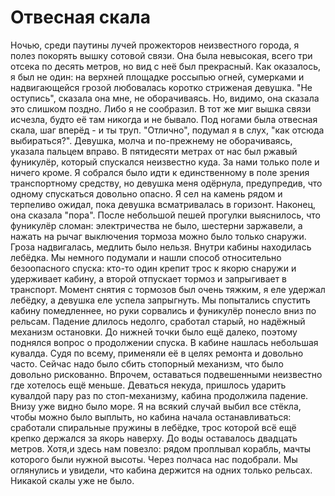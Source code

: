 Отвесная скала
==============

Ночью, среди паутины лучей прожекторов неизвестного города, я полез покорять вышку сотовой связи. Она была невысокая, всего три отсека по десять метров, но вид с неё был прекрасный. Как оказалось, я был не один: на верхней площадке россыпью огней, сумерками и надвигающейся грозой любовалась коротко стриженая девушка. "Не оступись", сказала она мне, не оборачиваясь. Но, видимо, она сказала это слишком поздно. Либо я не сообразил. В тот же миг вышка связи исчезла, будто её там никогда и не бывало. Под ногами была отвесная скала, шаг вперёд - и ты труп. "Отлично", подумал я в слух, "как отсюда выбираться?". Девушка, молча и по-прежнему не оборачиваясь, указала пальцем вправо. В пятидесяти метрах от нас был ржавый фуникулёр, который спускался неизвестно куда. За нами только поле и ничего кроме. Я собрался было идти к единственному в поле зрения транспортному средству, но девушка меня одёрнула, предупредив, что одному спускаться довольно опасно. Я сел на камень рядом и терпеливо ожидал, пока девушка всматривалась в горизонт. Наконец, она сказала "пора". После небольшой пешей прогулки выяснилось, что фуникулёр сломан: электричества не было, шестерни заржавели, а нажать на рычаг выключения тормоза можно было только снаружи. Гроза надвигалась, медлить было нельзя. Внутри кабины находилась лебёдка. Мы немного подумали и нашли способ относительно безоопасного спуска: кто-то один крепит трос к якорю снаружи и удерживает кабину, а второй отпускает тормоз и запрыгивает в транспорт. Момент снятия с тормозов был очень тяжким, я еле удержал лебёдку, а девушка еле успела запрыгнуть. Мы попытались спустить кабину помедленнее, но руки сорвались и фуникулёр понесло вниз по рельсам. Падение длилось недолго, сработал старый, но надёжный механизм остановки. До нижней точки было ещё далеко, поэтому поднялся вопрос о продолжении спуска. В кабине нашлась небольшая кувалда. Судя по всему, применяли её в целях ремонта и довольно часто. Сейчас надо было сбить стопорный механизм, что было довольно рискованно. Впрочем, оставаться подвешенными неизвестно где хотелось ещё меньше. Деваться некуда, пришлось ударить кувалдой пару раз по стоп-механизму, кабина продолжила падение. Внизу уже видно было море. Я на всякий случай выбил все стёкла, чтобы можно было выплыть, но кабина начала останавливаться: сработали спиральные пружины в лебёдке, трос которой всё ещё крепко держался за якорь наверху. До воды оставалось двадцать метров. Хотя,и здесь нам повезло: рядом проплывал корабль, мачты которого были нужной высоты. Через полчаса нас подобрали. Мы оглянулись и увидели, что кабина держится на одних только рельсах. Никакой скалы уже не было.
